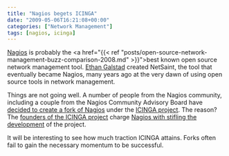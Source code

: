 ```yaml
---
title: "Nagios begets ICINGA"
date: "2009-05-06T16:21:08+00:00"
categories: ["Network Management"]
tags: [nagios, icinga]
---
```


<a href="http://www.nagios.org/">Nagios</a> is probably the <a href="{{< ref "posts/open-source-network-management-buzz-comparison-2008.md" >}}">best known open source network management</a> tool. <a href="http://archive.fosdem.org/2005/index/interviews/interviews_galstad.html">Ethan Galstad</a> created NetSaint, the tool that eventually became Nagios, many years ago at the very dawn of using open source tools in network management.

Things are not going well. A number of people from the Nagios community, including a couple from the Nagios Community Advisory Board have <a href="http://www.vertical-visions.de/2009/05/06/icinga-is-a-nagios-fork/">decided to create a fork of Nagios</a> under the <a href="http://www.icinga.org/">ICINGA project</a>. The reason? The <a href="https://www.icinga.org/community/team/">founders of the ICINGA project</a> charge <a href="http://web.archive.org/web/20090510233926/http://www.icinga.org:80/why-a-fork/">Nagios with stifling the development</a> of the project.

It will be interesting to see how much traction ICINGA attains. Forks often fail to gain the necessary momentum to be successful.
